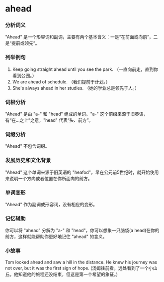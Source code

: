 # ahead

### 分析词义

  

"Ahead" 是一个形容词和副词，主要有两个基本含义：一是“在前面或向前”，二是“提前或领先”。

  

### 列举例句

  

1.  Keep going straight ahead until you see the park. （一直向前走，直到你看到公园。）
2.  We are ahead of schedule. （我们提前于计划。）
3.  She's always ahead in her studies. （她的学业总是领先于人。）

  

### 词根分析

  

"Ahead" 是由 "a-" 和 "head" 组成的单词。"a-" 这个前缀来源于旧英语，有“在...之上”之意，"head" 代表“头、前方”。

  

### 词缀分析

  

"Ahead" 不包含词缀。

  

### 发展历史和文化背景

  

"Ahead" 这个单词来源于旧英语的 "heafod"，早在公元前5世纪时，就开始使用来说明一个方向或者位置在你所面向的前方。

  

### 单词变形

  

"Ahead" 作为副词或形容词，没有相应的变形。

  

### 记忆辅助

  

你可以将 "ahead" 分解为 "a-" 和 "head"，你可以想象一只脑袋(a head)在你的前方，这样就能帮助你更好地记住 "ahead" 的含义。

  

### 小故事

  

Tom looked ahead and saw a hill in the distance. He knew his journey was not over, but it was the first sign of hope. (汤姆往前看，远处看到了一个小山丘。他知道他的旅程还没结束，但这是第一个希望的象征。)
